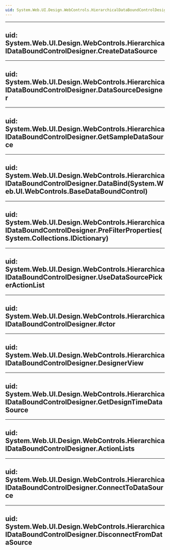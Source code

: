 ```yaml
---
uid: System.Web.UI.Design.WebControls.HierarchicalDataBoundControlDesigner
---
```


---
uid: System.Web.UI.Design.WebControls.HierarchicalDataBoundControlDesigner.CreateDataSource
---

---
uid: System.Web.UI.Design.WebControls.HierarchicalDataBoundControlDesigner.DataSourceDesigner
---

---
uid: System.Web.UI.Design.WebControls.HierarchicalDataBoundControlDesigner.GetSampleDataSource
---

---
uid: System.Web.UI.Design.WebControls.HierarchicalDataBoundControlDesigner.DataBind(System.Web.UI.WebControls.BaseDataBoundControl)
---

---
uid: System.Web.UI.Design.WebControls.HierarchicalDataBoundControlDesigner.PreFilterProperties(System.Collections.IDictionary)
---

---
uid: System.Web.UI.Design.WebControls.HierarchicalDataBoundControlDesigner.UseDataSourcePickerActionList
---

---
uid: System.Web.UI.Design.WebControls.HierarchicalDataBoundControlDesigner.#ctor
---

---
uid: System.Web.UI.Design.WebControls.HierarchicalDataBoundControlDesigner.DesignerView
---

---
uid: System.Web.UI.Design.WebControls.HierarchicalDataBoundControlDesigner.GetDesignTimeDataSource
---

---
uid: System.Web.UI.Design.WebControls.HierarchicalDataBoundControlDesigner.ActionLists
---

---
uid: System.Web.UI.Design.WebControls.HierarchicalDataBoundControlDesigner.ConnectToDataSource
---

---
uid: System.Web.UI.Design.WebControls.HierarchicalDataBoundControlDesigner.DisconnectFromDataSource
---
